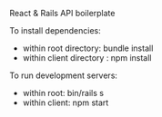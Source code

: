 React & Rails API boilerplate

To install dependencies:
- within root directory: bundle install
- within client directory : npm install

To run development servers:
- within root: bin/rails s
- within client: npm start
